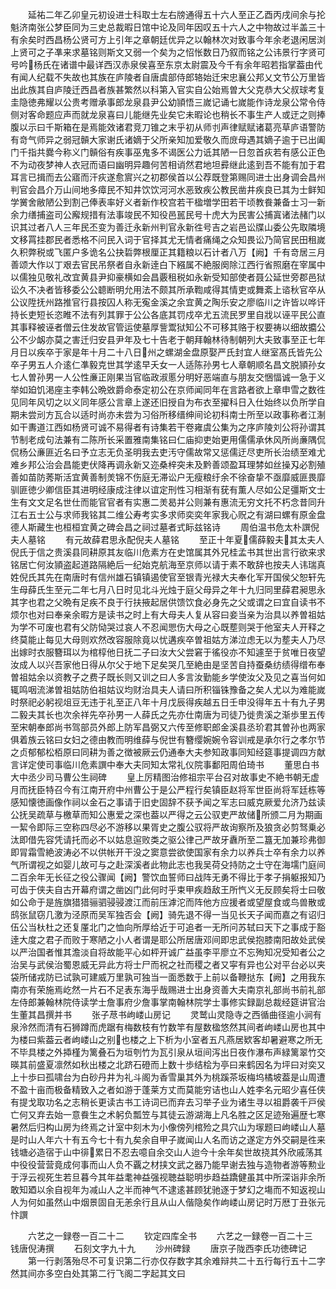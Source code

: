 <!-- { "loadSidebar": true } -->
　　延祐二年乙卯皇元初设进士科取士左右牓通得五十六人至正乙酉丙戌间余与抡魁济南张公梦臣同为三史总裁暇日馆中论及同年因叹五十六人之中物故过半盖三十有余矣时西昌杨公贤可方上引年之章朝廷优异之以翰林次对致事今年余老退闲居浏上贤可之子凖来求墓铭则斯文又弱一个矣为之怊怅数日乃叙而铭之公讳景行字贤可号吟杨氏在诸谱中最详西汉赤泉侯喜至东京太尉震及今千有余年昭若指掌葢由代有闻人纪载不失故也其族在庐陵者自唐虞部侍郎辂始迁宋忠襄公邦乂文节公万里皆出此族其自庐陵迁西昌者族甚繁然以科第入官实自公始焉曽大父克恭大父叔球考复圭隐徳弗耀以公贵考赠承事郎龙泉县尹公幼頴悟三嵗记诵七嵗能作诗龙泉公常令侍侧对客命题应声而就龙泉喜曰儿能继先业矣它未暇论也稍长不事生产人或迂之则捧腹以示曰千斯箱在是焉能效诸君竞刀锥之末乎初从师刌声律赋赋诸葛亮草庐语警防有竒气师异之弱冠贑大家谢氏诸嫡于父所亲知加爱敬久而庻母遇其嫡子逾于已出阖门千指共爨今称义门贑俗有疾事巫鬼多不谒医公力诋其陋一日忽首疢若有感公正色不为动夜梦神人衣冠而语曰幽明异趣何苦相诮然君地坦彛继此逺到吾不能有加于君耳言已揖而去公寤而汗疢遂愈賔兴之初郡侯首以公荐既登第赐同进士出身调会昌州判官会昌介万山间地多瘴民不知井饮饮河河水恶致疾公教民凿井疾良已其为士鲜知学黉舍敝陋公到割己俸表率好义者新作校宫若干楹増学田若干顷教飬兼备士习一新余力缮捕盗司公廨规措有法事竣民不知役邑嚚民号十虎大为民害公捕寘诸法赭门以识其过者八人三年民丕变为善迁永新州判官永新徃号吉之岩邑讼牒山委公先取隣境文移罥挂郡民者悉格不问民入词于官择其尤无情者痛绳之众知畏讼乃简官民田租嵗久积弊税或飞匿户多诡名公抉硩弊根厘正其籍粮以石计者八万【阙】千有竒居三月善颂大作以丁艰去官民吊祭者自永新逹白下繦属不絶服阕除江西行省照磨在宰属中以儒独见敬礼改宜黄县尹抑豪横如会昌覈租税如永新受知部使者聂公延世旁郡邑狱讼久不决者皆移委公公聼断明允用法不颇其所承鞫咸得其情吏或舞紊上谘秋官卒从公议陞抚州路推官行县按囚人称无寃金溪之余宜黄之陶乐安之廖临川之许皆以哗讦持长吏短长恣睢不法有列其罪于公公各底其罚戍卒尤五流民罗里自戕以诬平民公直其事释被诬者僧云住发故官管运使墓厚訾鬻狱知公不可移其赂于权要祷以细故攟公公不少衂亦莫之害迁归安县尹年及七十告老于朝拜翰林待制朝列大夫致事至正七年月日以疾卒于家是年十月二十八日州之螺湖金盘原娶严氏封宜人继室髙氏皆先公卒子男五人介逺仁凖毅克世其学逺早夭女一人适陈孙男七人章朝顺名昌文脱頴孙女七人曽孙男一人公性亷正刚果当官临政淑慝分明好恶端直与朋友交悃愊诚一急于义举如廹饥渇座主李韩公晩敚爵命泰定初公在京师闻同年在言路者欲上章申雪之数徃见同年风切之以义同年感公言章上遂还旧授自为布衣至擢科日入仕始终以负所学自期未尝刓方瓦合以适时尚亦未尝为习俗所移缙绅间论初科南士所至以政事称者江淛如干夀道江西如杨贤可诚不易得者有诗集若干卷雍虞公集为之序庐陵刘公将孙谓其节制老成句法兼有二陈所长采置雅南集铭曰仁庙抑吏始更用儒儒承休风所尚亷隅侃侃杨公亷匪近名曰予立志无负圣明我去吏汚守儒故常又惩儒迂尽吏所长治绩至难尤难乡邦公治会昌能吏伏降再调永新又迩桑梓突未及黔善颂盈耳理棼如丝操刄必割殖善如苗防莠斯活宜黄善制羙锦不伤庭无滞讼户无瘦粮纡余不徐奋挚不亟靡威匪畏靡驯匪徳少卿信臣其进明经康成注律以谊定刑性习相渐有莸有薫人尽如公足彊斯文士生有文文足名世仕而能官官者有实惠二羙曷并公则兼有惠流无穷文托不朽念昔同升江右五士公与求师我铭其二维公寿考实多求师奕奕年家我心贶之有湖曰螺有原金盘德人斯藏生也桓桓宜黄之碑会昌之祠过墓者式眎兹铭诗
　　周伯温书危太朴譔倪夫人墓铭
　　有元故薛君思永配倪夫人墓铭
　　至正十年夏儒薛毅夫其太夫人倪氏于信之贵溪县同耕原其友临川危素方在史馆属其外兄桂孟书其世出言行欲来求铭居亡何汝頴盗起道路隔絶后一纪始克航海至京师以请于素不敢辞也按夫人讳瑞真姓倪氏其先在南唐时有信州雄石镇镇遏使官至银青光禄大夫奉化军开国侯父恕轩先生母薛氏生至元二年七月八日时见北斗光烛于庭父母异之年十九归同里薛君昶思永其字也君之父晩有足疾不良于行扶掖起居供馈饮食必身先之父或谓之曰宜自读书不烦尔也对曰奉亲余暇方是读书之时上有大母夫人复从容曰妾当亲为治具以养曽祖姑为学不可废也君有父防恸哭过哀人不忍闻愳伤大母之心既塟则哭于他室夫人开释之终莫能止每见大母则欢然改容服除竟以忧遘疾卒曽祖姑方涕泣虑无以为塟夫人乃尽出嫁时衣服簪珥以为棺椁他日抚二子曰汝大父尝窘于徭役亦不知遽至于贫唯日夜望汝成人以兴吾家他日得从尔父于地下足矣哭几至絶由是坚苦自持蚕桑纺绩得缯布奉曽祖姑余以资教子之费子既长则又训之曰人多言汝勤能乡学使汝父及见之喜当何如辄鸣咽流涕曽祖姑防伯祖姑议均财治具夫人请曰所积锱铢豫备之矣人尤以为难能嵗时祭祀必躬视俎豆无违于礼至正八年十月戊辰得疾越五日壬申没得年五十有九子男二毅夫其长也次余祥先卒孙男一人薛氏之先亦仕南唐为司徒乃徙贵溪之渐歩里五传至宋朝奉郎尚书驾部员外郎上防军昌弼又六传至修职郎金溪县丞玠君其曽孙也两家俱着族云铭曰女妇之德由教而明维薛与倪世有簪缨婉婉令容训戒是承尔行之孝尔节之贞郁郁松栢原曰同耕为善之徴被厥云仍通奉大夫参知政事同知经筵事提调四方献言详定使司事临川危素譔中奉大夫同知太常礼仪院事鄱阳周伯琦书
　　董思白书大中丞少司马曹公生祠碑
　　皇上厉精图治修祖宗平台召对故事史不絶书朝无虚月而抚臣特召今有江南开府中州曹公于是公严程行矣镇臣赵将军世臣尚将军廷栋等感知懐徳画像作祠以金石之事请于旧史固辞不获予闻之军志曰威克厥爱允济乃兹读公抚吴疏草与檄草而知公惠爱之深也葢以严得之云公驭吏严故储所颁二月为期画一絜令即际三空称四尽必不游移以果胥史之腹公驭将严故询察所及狼贪必剪驽乗必汰即借先容凭请托而必不以姑息逭败类之驱公律己严故牙纛所至二簋无加兼珍弗御即冐霜雪絶波涛必不以供帐开干没之窦意尝欲使国家有余力以养兵士卒有余力以养气所谓视之如婴儿故可与之赴深溪者此物此志也我吴荷殳持防之士守在海壖门庭间二百余年无长征之役公骤闻【阙】警饮血誓师曰战阵无勇不得比于孝子捐躯报知乃可齿于侠夫自古开幕府谓之凿凶门此何时乎束甲疾趋敌王所忾义无反顾矣将士曰敬如公命于是旌旗猎猎骊驷骎骎渡江而前压滹沱而阵他方应援者或望屋食或鸟兽散或鸱张鼠窃几激为泾原而吴军独否会【阙】骑先退不得一当见长天子闻而嘉之有诏归伍公当杕杜之还复厪北门之恤向所厚给近于可追者一无所问苏轼曰天下之事成于豁逹大度之君子而败于寒陋之小人者谓是耶公所居唐邓间即忠武侯抱膝南阳故处武侯以严治国者惟其澹淡自将故能平心如枰开诚广益虽李平廖立不忘殉知况受知者公之治吴与武侯治蜀恩威无异此方将士尸而祝之社而稷之者又寜有异也公对平台必以夹袋所储戎防已试孰可建威万里孰可独当一面悉数于上前以备鞭挞东【阙】之用我东南亦有荣施焉屹然一片石不足表东海乎哉赐进士出身资善大夫南京礼部尚书前礼部左侍郎兼翰林院侍读学士詹事府少詹事掌南翰林院学士事修实録副总裁经筵讲官治生董其昌撰并书
　　张子荩书岣嵝山房记
　　灵鹫山灵隐寺之西循曲径逾小涧有泉泠然而清有石狮蹲而虎踞有梅数枝有竹数竿有屋数楹悠然其间者岣嵝山房也其中为楼曰紫葢云者岣嵝山之别也楼之上下析为小室者五凡燕居欵客却暑避寒之所无不毕具楼之外揷槿为篱叠石为垣刳竹为瓦引泉从垣间泻出日夜作瀑布声緑篱翠竹交暎其前盛夏凛然如秋出楼之北跻石磴而上数十歩结桧为亭曰来鹤因名为坪曰对奕又上十歩曰孤啸台为白砂丹井为礼斗阁为香雪巢其外为桃蹊茶坂梅坞橘坡葢是山周遭不盈十亩而极备精致入之者如游于蓬莱方丈而莫能穷诘也山人姓李名元昭少喜任侠有提戈取功名之志稍长更读古书工诗词已而弃去习举子业为诸生寻以祖爵袭千戸侯亡何又弃去始一意飬生之术躬负瓢笠与其徒云游湖海上凡名胜之区足迹殆遍歴七寒暑然后归构山房为终焉之计室中刻木为小像傍列棺殓之具穴山为塜题曰岣嵝山人墓是时山人年六十有五今七十有九矣余自甲子嵗闻山人名而访之遂定方外交嗣是徃来钱塘必造宿于山中徘累日不忍去噫自余交山人迨今十余年矣世故挠其外欣戚荡其中役役营营竟成何事而山人负不覊之材挟文武之器乃能早谢去独与造物者游等勲业于浮云视死生若旦暮今其年益耄神益强视聴益聪明歩趋益蹻健虽其中所深诣非余所敢知廼以余自视年为减山人之半而神气不逮逺甚顾犹驰逐于梦幻之塲而不知返视山人为何如虽然山中烟景固自无恙余行且从山人偕隐矣作岣嵝山房记时万厯丁丑张元忭譔

　　六艺之一録卷一百二十二
　　钦定四库全书
　　六艺之一録卷一百二十三　　钱唐倪涛撰
　　石刻文字九十九
　　沙州碑録
　　唐京子陇西李氏功徳碑记
　　第一行剥落殆尽不可复识第二行亦仅存数字其余难辩共二十五行每行五十二字然其间亦多空白处其第二行飞阁二字起其文曰
